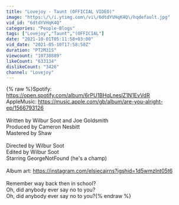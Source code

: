 ```yaml
---
title: "Lovejoy - Taunt (OFFICIAL VIDEO)"
image: "https:\/\/i.ytimg.com\/vi\/6dtdYVHqK4Q\/hqdefault.jpg"
vid_id: "6dtdYVHqK4Q"
categories: "People-Blogs"
tags: ["Lovejoy","Taunt","(OFFICIAL"]
date: "2021-10-01T05:11:58+03:00"
vid_date: "2021-05-10T17:58:50Z"
duration: "PT2M31S"
viewcount: "10738889"
likeCount: "633134"
dislikeCount: "3426"
channel: "Lovejoy"
---
```

{% raw %}Spotify: <a rel="nofollow" target="blank" href="https://open.spotify.com/album/6rPU1BHqLneslZ1N1EvVdR">https://open.spotify.com/album/6rPU1BHqLneslZ1N1EvVdR</a><br />AppleMusic: <a rel="nofollow" target="blank" href="https://music.apple.com/gb/album/are-you-alright-ep/1566793126">https://music.apple.com/gb/album/are-you-alright-ep/1566793126</a><br /><br />Written by Wilbur Soot and Joe Goldsmith<br />Produced by Cameron Nesbitt<br />Mastered by Shaw<br /><br />Directed by Wilbur Soot<br />Edited by Wilbur Soot<br />Starring GeorgeNotFound (he's a champ)<br /><br />Album art: <a rel="nofollow" target="blank" href="https://instagram.com/elsiecairns?igshid=1d5wmzlnt05t6">https://instagram.com/elsiecairns?igshid=1d5wmzlnt05t6</a><br /><br />Remember way back then in school?<br />Oh, did anybody ever say no to you?<br />Oh, did anybody ever say no to you?{% endraw %}
